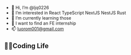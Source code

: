 - 👋 Hi, I’m @ljq0226
- 👀 I’m interested in React TypeScript NextJS NestJS Rust
- 🌱 I’m currently learning those
- 💞️ I want to find an FE internship
- 📫 luorom001@gmail.com

<!---
ljq0226/ljq0226 is a ✨ special ✨ repository because its `README.md` (this file) appears on your GitHub profile.
You can click the Preview link to take a look at your changes.
--->
## 👨‍💻Coding Life
